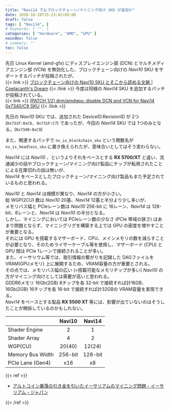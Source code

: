 ```yaml
---
title: "Navi14 でもブロックチェーン/マイニング向け SKU が追加か"
date: 2020-10-28T15:23:42+09:00
draft: false
tags: [ "Navi14", ]
# keywords: [ "", ]
categories: [ "Hardware", "AMD", "GPU" ]
noindex: false
# summary: ""
toc: false
---
```


先日 Linux Kernel (amd-gfx) にディスプレイエンジン部 (DCN) とマルチメディアエンジン部 (VCN) を無効化した、ブロックチェーン向けの *Navi10* SKU をサポートするパッチが投稿されたが、  
{{< link >}} [ブロックチェーン向けの Navi10 SKU とそこから読める文脈 | Coelacanth's Dream](/posts/2020/10/21/navi10-sku-for-blockchain/) {{< /link >}}
今度は同様の *Navi14* SKU を追加するパッチが投稿されている。  
{{< link >}} [[PATCH 1/2] drm/amdgpu: disable DCN and VCN for Navi14 0x7340/C9 SKU](https://lists.freedesktop.org/archives/amd-gfx/2020-October/055322.html) {{< /link >}}

先日の *Navi10* SKU では、追加された DeviceID:RevisionID が 2つ (`0x731F:0xC6, 0x731F:C7`) であったが、今回の *Navi14* SKU では 1つのみとなる。(`0x7340:0xC9`)  

また、関連するパッチで `nv_is_blockchain_sku` という関数名が `nv_is_headless_sku` に置き換えられたが、意味合いとしてはそう変わらない。  

*Navi14* には *Navi10* 、というよりそれをベースとする **RX 5700/XT** と違い、流通減少の話やブロックチェーン/マイニング向け製品にチップが転用されたことによる在庫切れの話は無いが、  
*Navi14* をベースとしたブロックチェーン/マイニング向け製品もまた予定されているものと思われる。  

*Navi10* と *Navi14* は規模が異なり、*Navi14* の方が小さい。  
総 WGP(2CU) 数は *Navi10* 20基、*Navi14* 12基と半分より少し多いが、  
メモリバス幅と PCIeレーン数は *Navi10* 256-bit に 16レーン、*Navi14* は 128-bit、8レーンと、*Navi14* は *Navi10* の半分となる。  
しかし、マイニングにおいては PCIeレーン数の少なさ (PCIe 帯域の狭さ) はあまり問題とならず、マイニングリグを構築する上では GPU の密度を増やすことが重要となる。  
それには GPU を搭載するマザーボード、CPU、メインメモリの数を減らすことが必要となり、そのためライザーケーブル等を使用し、マザーボード (CPU) と GPU 間は PCIe 1レーンで接続されることが多い。  
また、イーサリウム等では、取引情報の繋がりを記録した DAGファイルを VRAM(GPUメモリ) 上に展開するため、VRAM容量の方が重要とされる。  
その点では、メモリバス幅の広い (=搭載可能なメモリチップが多い) *Navi10* の方がマイニング向けとしては需要が高いと思われる。  
GDDR6メモリ 16Gb(2GB) 8チップを各 32-bit で接続すれば計16GB、16Gb(2GB) 16チップを各 16-bit で接続すれば計32GBの VRAM容量を実現できる。  
*Navi14* をベースとする製品 **RX 5500 XT** 等には、影響が出ていないのはそうしたことが関係しているのかもしれない。  

| | Navi10 | Navi14 |
| :-- | :--: | :--: |
| Shader Engine | 2 | 1 |
| Shader Array | 4 | 2 |
| WGP(CU) | 20(40) | 12(24) |
| Memory Bus Width | 256-bit | 128-bit |
| PCIe Lane (Gen4) | x16 | x8 |

{{< ref >}}

 * [アルトコイン暴落の引き金を引いたイーサリアムのマイニング問題 - イーサリアム・ジャパン](https://ethereum-japan.net/ethereum/ethereum-radeon-rx400-500-mining-problems/)

{{< /ref >}}
